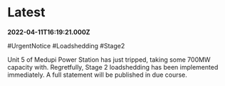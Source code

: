 # Latest

**2022-04-11T16:19:21.000Z**

\#UrgentNotice \#Loadshedding \#Stage2

 Unit 5 of Medupi Power Station has just tripped, taking some 700MW capacity with. Regretfully, Stage 2 loadshedding has been implemented immediately. A full statement will be published in due course.
